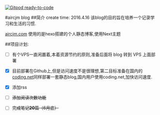 [![Gitpod ready-to-code](https://img.shields.io/badge/Gitpod-ready--to--code-blue?logo=gitpod)](https://gitpod.io/#https://github.com/aircjm/aircjm.github.io)

#aircjm blog
##简介
create time: 2016.4.16
该blog的目的旨在培养一个记录学习和生活的习惯.

[aircjm.com](https://aircjm.com) 使用的是hexo搭建的个人静态博客,使用Next主题

##项目计划:

- [ ] 有个VPS一直闲置着,本着资源节约的原则,准备后面将 blog 转到 VPS 上面部署

- [x] 目前部署在Github上,但是访问速度不是很理想,第二目标准备在国内的[coding.net](https://coding.net)同样部署一套静态blog,国内用户使用coding.net,加快访问速度.


- [x] 添加rss
- [ ] ~~添加阅读次数功能~~
- [ ] ~~完成笔记**20**篇（6月底）~~